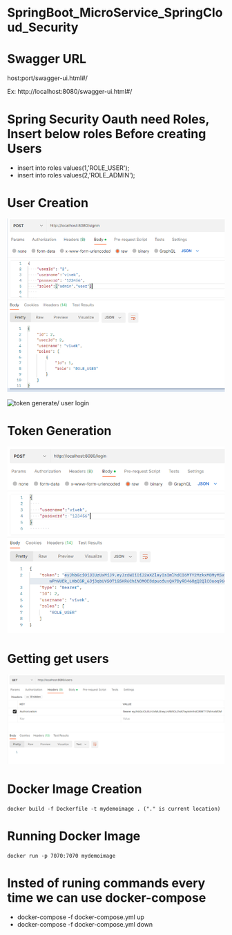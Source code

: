# SpringBoot_MicroService_SpringCloud_Security

# Swagger URL 

host:port/swagger-ui.html#/

Ex: http://localhost:8080/swagger-ui.html#/


# Spring Security Oauth need Roles, Insert below roles Before creating Users

- insert into roles values(1,'ROLE_USER');
- insert into roles values(2,'ROLE_ADMIN');

# User Creation
![token generate/ user login ](/assets/images/usercreate.png)

![token generate/ user login ](/assets/images/usercreate.jpg)
# Token Generation
![token generate/ user login ](/assets/images/tokengenerate.png)

# Getting get users
![access users ](/assets/images/accesusers.png)

# Docker Image Creation
`docker build -f Dockerfile -t mydemoimage . ("." is current location)`
# Running Docker Image
`docker run -p 7070:7070 mydemoimage`
# Insted of runing commands every time we can use docker-compose
- docker-compose -f docker-compose.yml up
- docker-compose -f docker-compose.yml down